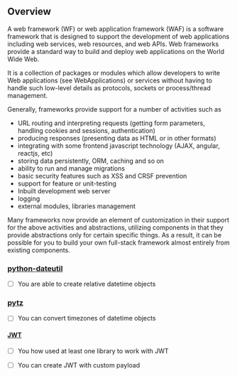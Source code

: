 ## Overview

A web framework (WF) or web application framework (WAF) is a software framework that is designed to support the development of web applications including web services, web resources, and web APIs. Web frameworks provide a standard way to build and deploy web applications on the World Wide Web.

It is a collection of packages or modules which allow developers to write Web applications (see WebApplications) or services without having to handle such low-level details as protocols, sockets or process/thread management.

Generally, frameworks provide support for a number of activities such as 
 - URL routing and interpreting requests (getting form parameters, handling cookies and sessions, authentication)
 - producing responses (presenting data as HTML or in other formats)
 - integrating with some frontend javascript technology (AJAX, angular, reactjs, etc)
 - storing data persistently, ORM, caching and so on
 - ability to run and manage migrations
 - basic security features such as XSS and CRSF prevention
 - support for feature or unit-testing
 - Inbuilt development web server
 - logging
 - external modules, libraries management

Many frameworks now provide an element of customization in their support for the above activities and abstractions, utilizing components in that they provide abstractions only for certain specific things. As a result, it can be possible for you to build your own full-stack framework almost entirely from existing components.

### [python-dateutil](/Technical%20Stack/Backend%20Developer/Date%20&%20Time.md#python-dateutil)

*   [ ] You are able to create relative datetime objects

### [pytz](/Technical%20Stack/Backend%20Developer/Date%20&%20Time.md#pytz)

*   [ ] You can convert timezones of datetime objects

#### [JWT](/Technical%20Stack/Backend%20Developer/3rd%20Party.md#jwt)

*   [ ] You how used at least one library to work with JWT
*   [ ] You can create JWT with custom payload



